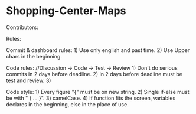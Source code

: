 # Shopping-Center-Maps
Contributors:

Rules:

  Commit & dashboard rules:
    1) Use only english and past time.
    2) Use Upper chars in the beginning.

  Code rules:
    //DIscussion -> Code -> Test -> Review
    1) Don't do serious commits in 2 days before deadline.
    2) In 2 days before deadline must be test and review.
    3) 
    
  Code style:
    1) Every figure "{" must be on new string.
    2) Single if-else must be with " { ... }".
    3) camelCase.
    4) If function fits the screen, variables declares in the beginning, else in the place of use.
